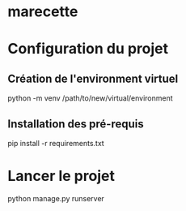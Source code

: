 # marecette
# Configuration du projet

## Création de l'environment virtuel
  python -m venv /path/to/new/virtual/environment

## Installation des pré-requis
  pip install -r requirements.txt

# Lancer le projet
python manage.py runserver
